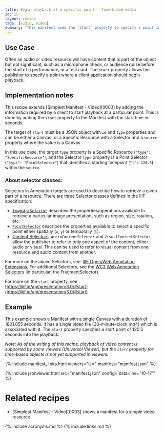 ```yaml
---
title: Begin playback at a specific point - Time-based media
id: 15
layout: recipe
tags: [audio, video]
summary: "This manifest uses the 'start' property to specify a point in an audio or video object where a client application should begin playback."
---
```


## Use Case

Often an audio or video resource will have content that is part of the object but not significant, such as a microphone check, or audience noise before the start of a performance, or a test card. The `start` property allows the publisher to specify a point where a client application should begin playback.

## Implementation notes

This recipe extends [Simplest Manifest - Video][0003] by adding the information required by a client to start playback at a particular point. This is done by adding the `start` property to the Manifest with the start time in seconds.

The target of `start` must be a JSON object with `id` and `type` properties and can be either a Canvas, or a Specific Resource with a Selector and a `source` property where the value is a Canvas.

In this use case, the target `type` property is a Specific Resource (`"type": "SpecificResource"`), and the Selector `type` property is a Point Selector (`"type": "PointSelector"`) that identifies a starting timepoint (`"t": 120.5`) within the `source`.

### About selector classes:

Selectors in Annotation targets are used to describe how to retrieve a given part of a resource. There are three Selector classes defined in the IIIF specification:
* [`ImageApiSelector`](https://iiif.io/api/annex/openannotation/#iiif-image-api-selector) describes the properties/operations available to retrieve a particular image presentation, such as region, size, rotation, etc.
* [`PointSelector`](https://iiif.io/api/annex/openannotation/#point-selector) describes the properties available to select a specific point either spatially (`x`, `y`) or temporally (`t`).
* [Content Selectors](https://iiif.io/api/annex/openannotation/#content-selectors), `AudioContentSelector` and `VisualContentSelector`, allow the publisher to refer to only one aspect of the content, either audio or visual. This can be used to refer to visual content from one resource and audio content from another.

For more on the above Selectors, see: [IIIF Open/Web Annotation Extensions](https://iiif.io/api/annex/openannotation/). For additional Selectors, see the [WC3 Web Annotation Selectors](https://www.w3.org/TR/annotation-model/#selectors) (in particular, the FragmentSelector).

For more on the `start` property, see: [https://iiif.io/api/presentation/3.0/#start](https://iiif.io/api/presentation/3.0/#start)

## Example

This example shows a Manifest with a single Canvas with a duration of 1801.055 seconds. It has a single video file (30-minute-clock.mp4) which is associated with it. The `start` property specifies a start point of 120.5 seconds into the playback.

*Note: As of the writing of this recipe, playback of video content is supported by some viewers (Universal Viewer), but the `start` property for time-based objects is not yet supported in viewers.*

{% include manifest_links.html viewers="UV" manifest="manifest.json" %}

{% include jsonviewer.html src="manifest.json" config='data-line="10-17"' %}

# Related recipes

* [Simplest Manifest - Video][0003] shows a manifest for a simple video resource.
<!-- * [The 'Start' Property - Spatial] demonstrates the `start` property with a spatial (map) resource. -->


{% include acronyms.md %}
{% include links.md %}
